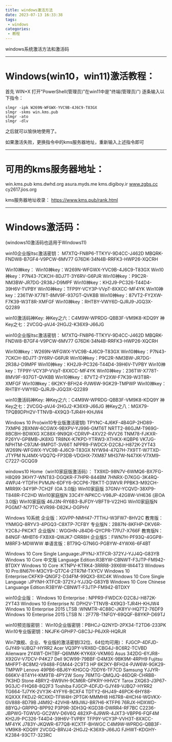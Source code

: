 ```yaml
---
title: windows激活方法
date: 2023-07-13 16:33:38
tags:
 - windows
categories:
 - 教程
---
```

windows系统激活方法和激活码
<!-- more -->
***
# Windows(win10，win11)激活教程：

首先 WIN+X 打开”PowerShell(管理员)”在win11中是"终端(管理员)")
逐条输入以下指令：

    slmgr -ipk W269N-WFGWX-YVC9B-4J6C9-T83GX
    slmgr -skms win.kms.pub
    slmgr -ato
    slmgr -dlv

之后就可以愉快地使用了。

如果激活失败，更换指令中的kms服务器地址，重新输入上述指令即可

***

# 可用的kms服务器地址：
win.kms.pub
kms.dwhd.org
asura.myds.me
kms.digiboy.ir
www.zgbs.cc
cy2617.jios.org

kms服务器地址收录：
https://www.kms.pub/rank.html

***

# Windows激活码：
(windows10激活码也适用于Windows11)

win10企业版ltsc激活密钥：
M7XTQ-FN8P6-TTKYV-9D4CC-J462D
MBQRK-FNDW8-B7GF4-V9PCW-6MV77
G76DK-34N4B-RRFK3-HWP26-XQCRH

Win10神key：
Win10神key：W269N-WFGWX-YVC9B-4J6C9-T83GX
Win10神key：P7N43-7CKCH-8DJ7T-3Y6RV-G6PJR
Win10神key：P9C2R-NM3BW-JR7DG-2R38J-D9MPF
Win10神key：KH2J9-PC326-T44D4-39H6V-TVPBY
Win10神key：TFP9Y-VCY3P-VVpT-8XXCC-MF4YK
Win10神key：236TW-X778T-8MV9F-937GT-QVKBB
Win10神key：87VT2-FY2XW-F7K39-W3T8R-XMFGF
Win10神key：RHTBY-VWY6D-QJRJ9-JGQ3X-Q2289

win10激活码神Key:
神Key之六：C4M9W-WPRDG-QBB3F-VM9K8-KDQ9Y
神Key之七：2VCGQ-pVJ4-2HGJ2-K36X9-J66JG

win10企业版ltsc激活密钥：
M7XTQ-FN8P6-TTKYV-9D4CC-J462D
MBQRK-FNDW8-B7GF4-V9PCW-6MV77
G76DK-34N4B-RRFK3-HWP26-XQCRH

Win10神key：W269N-WFGWX-YVC9B-4J6C9-T83GX
Win10神key：P7N43-7CKCH-8DJ7T-3Y6RV-G6PJR
Win10神key：P9C2R-NM3BW-JR7DG-2R38J-D9MPF
Win10神key：KH2J9-PC326-T44D4-39H6V-TVPBY
Win10神key：TFP9Y-VCY3P-VVpT-8XXCC-MF4YK
Win10神key：236TW-X778T-8MV9F-937GT-QVKBB
Win10神key：87VT2-FY2XW-F7K39-W3T8R-XMFGF
Win10神key：6K2KY-BFH24-PJW6W-9GK29-TMPWP
Win10神key：RHTBY-VWY6D-QJRJ9-JGQ3X-Q2289

win10激活码神Key:
神Key之六：C4M9W-WPRDG-QBB3F-VM9K8-KDQ9Y
神Key之七：2VCGQ-pVJ4-2HGJ2-K36X9-J66JG
神Key之八：MGX79-TPQB9DPH2V-TTNVB-4X9Q3-TJR4H-KHJW4

Windows 10 Pro(win10专业版激活密钥)
TPYNC-4J6KF-4B4GP-2HD89-7XMP6
2BXNW-6CGWX-9BXPV-YJ996-GMT6T
NRTT2-86GJM-T969G-8BCBH-BDWXG
XC88X-9N9QX-CDRVP-4XV22-RVV26
TNM78-FJKXR-P26YV-GP8MB-JK8XG
TR8NX-K7KPD-YTRW3-XTHKX-KQBP6
VK7JG-NPHTM-C97JM-9MPGT-3V66T
NPPR9-FWDCX-D2C8J-H872K-2YT43
W269N-WFGWX-YVC9B-4J6C9-T83GX
NYW94-47Q7H-7X9TT-W7TXD-JTYPM
NJ4MX-VQQ7Q-FP3DB-VDGHX-7XM87
MH37W-N47XK-V7XM9-C7227-GCQG9

windows10 Home（win10家庭版激活码）：
TX9XD-98N7V-6WMQ6-BX7FG-H8Q99
3KHY7-WNT83-DGQKR-F7HPR-844BM
7HNRX-D7KGG-3K4RQ-4WPJ4-YTDFH
PVMJN-6DFY6-9CCP6-7BKTT-D3WVR
PPBK3-M92CH-MRR9X-34Y9P-7CH2F
(OA 3.0版)
Win10家庭版 37GNV-YCQVD-38XP9-T848R-FC2HD
Win10家庭版N 33C4Y-NPKCC-V98JP-42G8W-VH636
(非OA 3.0版)
Win10家庭版 46J3N-RY6B3-BJFDY-VBFT9-V22HG
Win10家庭版N PGGM7-N77TC-KVR98-D82KJ-DGPHV

Windows 10系统
企业版：XGVPP-NMH47-7TTHJ-W3FW7-8HV2C
教育版：YNMGQ-8RYV3-4PGQ3-C8XTP-7CFBY
专业版N：2B87N-8KFHP-DKV6R-Y2C8J-PKCKT
企业版N：WGGHN-J84D6-QYCPR-T7PJ7-X766F
教育版N：84NGF-MHBT6-FXBX8-QWJK7-DRR8H
企业版S：FWN7H-PF93Q-4GGP8-M8RF3-MDWWW
单语言版：BT79Q-G7N6G-PGBYW-4YWX6-6F4BT

Windows 10 Core Single Language:JPYNJ-XTFCR-372YJ-YJJ4Q-G83YB
Windows 10 Core 中文版 Language Edition:R3BYW-CBNWT-F3JTP-FM942-BTDXY
Windows 10 Core :KTNPV-KTRK4-3RRR8-39X6W-W44T3
Windows 10 Pro:8N67H-M3CY9-QT7C4-2TR7M-TXYCV
Windows 10 Enterprise:CKFK9-QNGF2-D34FM-99QX3-8XC4K
Windows 10 Core Single Language :JPYNH-XTFCR-372YJ-YJJ3Q-G83YB
Windows 10 Core Chinese Languange Edition:R3BYW-CBNWT-F3JTP-FM942-BTDXY

win10企业版：
Windows 10 Enterprise : NPPR9-FWDCX-D2C8J-H872K-2YT43
Windows 10 Enterprise N: DPH2V-TTNVB-4X9Q3-TJR4H-KHJW4
Windows 10 Enterprise 2015 LTSB :WNMTR-4C88C-JK8YV-HQ7T2-76DF9
Windows 10 Enterprise 2015 LTSB N : 2F77B-TNFGY-69QQF-B8YKP-D69TJ

win10预览版密钥：
Win10企业版密钥：PBHCJ-Q2NYD-2PX34-T2TD6-233PK
Win10专业版密钥：NKJFK-GPHP7-G8C3J-P6JXR-HQRJR

Win7旗舰、企业、专业版的激活密钥(32位、64位均可用)：
FJGCP-4DFJD-GJY49-VJBQ7-HYRR2 Acer
VQ3PY-VRX6D-CBG4J-8C6R2-TCVBD Alienware
2Y4WT-DHTBF-Q6MMK-KYK6X-VKM6G Asus
342DG-6YJR8-X92GV-V7DCV-P4K27 Dell
9CW99-79BBF-D4M3X-9BK9M-4RPH9 Fujitsu
MHFPT-8C8M2-V9488-FGM44-2C9T3 HP
6K2KY-BFH24-PJW6W-9GK29-TMPWP Lenovo
49PB6-6BJ6Y-KHGCQ-7DDY6-TF7CD Samsung
YJJYR-666KV-8T4YH-KM9TB-4PY2W Sony
76MTG-QMQJQ-46DQR-CHRBB-7K3HD Stone
4BRY2-6W9VH-9CM6R-GPKRY-HHVCY Tarox
2XQ63-J3P67-9G3JC-FHQ68-8Q2F3 Toshiba
FJGCP-4DFJD-GJY49-VJBQ7-HYRR2
TG664-TJ7YK-2VY3K-4YFY6-BCXF4
TDTY2-6HJ49-46PCK-6HY88-KQXXX
FKDJ2-RCXKD-TFW4H-2PTGK-MMMH8
H67R8-4HCH4-WGVKX-GV888-8D79B
J4M92-42VH8-M9JWJ-BR7H6-KTFP6
76RJX-HDXWD-8BYQJ-GRPPQ-8PP92
P3P9R-3DH3Q-KGD38-DWRR4-RF7BC
C2236-JBPWG-TGWVG-GC2WV-D6V6Q
482XP-6J9WR-4JXT3-VBPP6-FQF4M
KH2J9-PC326-T44D4-39H6V-TVPBY
TFP9Y-VCY3P-VVH3T-8XXCC-MF4YK
J783Y-JKQWR-677Q8-KCXTF-BHWGC
C4M9W-WPRDG-QBB3F-VM9K8-KDQ9Y
2VCGQ-BRVJ4-2HGJ2-K36X9-J66JG
FJHWT-KDGHY-K2384-93CT7-323RC
